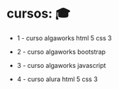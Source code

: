 # cursos: :mortar_board:
- 1 - curso algaworks html 5 css 3 

- 2 - curso algaworks bootstrap 


- 3 - curso algaworks javascript 


- 4 - curso alura html 5 css 3
